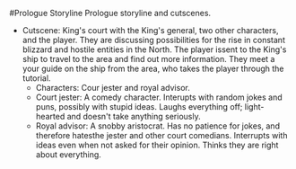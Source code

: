 #Prologue Storyline
Prologue storyline and cutscenes.

* Cutscene: King's court with the King's general, two other characters, and the player. They are discussing possibilities for the rise in constant blizzard and hostile entities in the North. The player issent to the King's ship to travel to the area and find out more information. They meet a your guide on the ship from the area, who takes the player through the tutorial. 
    * Characters: Cour jester and royal advisor.
    * Court jester: A comedy character. Interupts with random jokes and puns, possibly with stupid ideas. Laughs everything off; light-hearted and doesn't take anything seriously.
    * Royal advisor: A snobby aristocrat. Has no patience for jokes, and therefore hatesthe jester and other court comedians. Interrupts with ideas even when not asked for their opinion. Thinks they are right about everything. 

